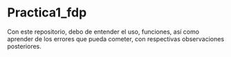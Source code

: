 # Practica1_fdp
Con este repositorio, debo de entender el uso, funciones, así como aprender de los errores que pueda cometer, con respectivas observaciones posteriores.
